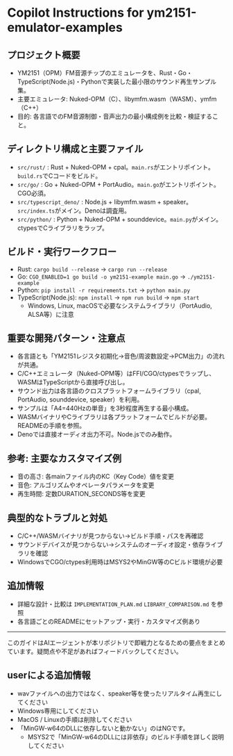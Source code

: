 # Copilot Instructions for ym2151-emulator-examples

## プロジェクト概要
- YM2151（OPM）FM音源チップのエミュレータを、Rust・Go・TypeScript(Node.js)・Pythonで実装した最小限のサウンド再生サンプル集。
- 主要エミュレータ: Nuked-OPM（C）、libymfm.wasm（WASM）、ymfm（C++）
- 目的: 各言語でのFM音源制御・音声出力の最小構成例を比較・検証すること。

## ディレクトリ構成と主要ファイル
- `src/rust/` : Rust + Nuked-OPM + cpal。`main.rs`がエントリポイント。`build.rs`でCコードをビルド。
- `src/go/` : Go + Nuked-OPM + PortAudio。`main.go`がエントリポイント。CGO必須。
- `src/typescript_deno/` : Node.js + libymfm.wasm + speaker。`src/index.ts`がメイン。Denoは調査用。
- `src/python/` : Python + Nuked-OPM + sounddevice。`main.py`がメイン。ctypesでCライブラリをラップ。

## ビルド・実行ワークフロー
- Rust: `cargo build --release` → `cargo run --release`
- Go: `CGO_ENABLED=1 go build -o ym2151-example main.go` → `./ym2151-example`
- Python: `pip install -r requirements.txt` → `python main.py`
- TypeScript(Node.js): `npm install` → `npm run build` → `npm start`
  - Windows, Linux, macOSで必要なシステムライブラリ（PortAudio, ALSA等）に注意

## 重要な開発パターン・注意点
- 各言語とも「YM2151レジスタ初期化→音色/周波数設定→PCM出力」の流れが共通。
- C/C++エミュレータ（Nuked-OPM等）はFFI/CGO/ctypesでラップし、WASMはTypeScriptから直接呼び出し。
- サウンド出力は各言語のクロスプラットフォームライブラリ（cpal, PortAudio, sounddevice, speaker）を利用。
- サンプルは「A4=440Hzの単音」を3秒程度再生する最小構成。
- WASMバイナリやCライブラリは各プラットフォームでビルドが必要。READMEの手順を参照。
- Denoでは直接オーディオ出力不可。Node.jsでのみ動作。

## 参考: 主要なカスタマイズ例
- 音の高さ: 各mainファイル内のKC（Key Code）値を変更
- 音色: アルゴリズムやオペレータパラメータを変更
- 再生時間: 定数DURATION_SECONDS等を変更

## 典型的なトラブルと対処
- C/C++/WASMバイナリが見つからない→ビルド手順・パスを再確認
- サウンドデバイスが見つからない→システムのオーディオ設定・依存ライブラリを確認
- WindowsでCGO/ctypes利用時はMSYS2やMinGW等のCビルド環境が必要

## 追加情報
- 詳細な設計・比較は `IMPLEMENTATION_PLAN.md` `LIBRARY_COMPARISON.md` を参照
- 各言語ごとのREADMEにセットアップ・実行・カスタマイズ例あり

---

このガイドはAIエージェントが本リポジトリで即戦力となるための要点をまとめています。疑問点や不足があればフィードバックしてください。

## userによる追加情報
- wavファイルへの出力ではなく、speaker等を使ったリアルタイム再生にしてください
- Windows専用にしてください
- MacOS / Linuxの手順は削除してください
- 「MinGW-w64のDLLに依存しないと動かない」のはNGです。
  - MSYS2で「MinGW-w64のDLLには非依存」のビルド手順を詳しく説明してください
